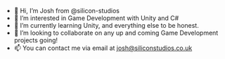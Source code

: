 - 👋 Hi, I’m Josh from @silicon-studios
- 👀 I’m interested in Game Development with Unity and C#
- 🌱 I’m currently learning Unity, and everything else to be honest.
- 💞️ I’m looking to collaborate on any up and coming Game Development projects going!
- 📫 You can contact me via email at josh@siliconstudios.co.uk

<!---
silicon-studios/silicon-studios is a ✨ special ✨ repository because its `README.md` (this file) appears on your GitHub profile.
You can click the Preview link to take a look at your changes.
--->
